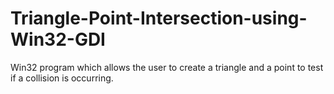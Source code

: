 # Triangle-Point-Intersection-using-Win32-GDI
Win32 program which allows the user to create a triangle and a point to test if a collision is occurring. 
